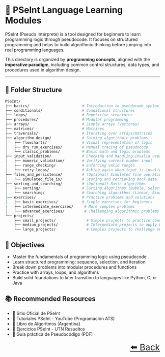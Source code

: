 # 📄 PSeInt Language Learning Modules

PSeInt (Pseudo Intérprete) is a tool designed for beginners to learn programming logic through pseudocode. It focuses on structured programming and helps to build algorithmic thinking before jumping into real programming languages.

This directory is organized by **programming concepts**, aligned with the **imperative paradigm**, including common control structures, data types, and procedures used in algorithm design.

---

## 📂 Folder Structure

```bash
PSeInt/
├── basics/                        # Introduction to pseudocode syntax and structure
├── conditionals/                  # Conditional structures
├── loops/                         # Repetitive structures
├── procedures/                    # Modular programming 
├── arrays/                        # Simple arrays (Vectores)
├── matrices/                      # Matrices
├── traversals/                    # Iterating over arrays/matrices
├── algorithm_design/              # Solving algorithmic problems
│   ├── flowcharts/                # Visual representation of logic
│   ├── dry_run_exercises/         # Manual tracing of pseudocode
│   └── classic_problems/          # Basic math and logic problems
├── input_validation/              # Checking and handling invalid user input
│   ├── numeric_validation/        # Verifying correct number input
│   ├── range_checking/            # Enforcing valid ranges
│   └── retry_loops/               # Asking again when input is invalid
├── files_and_persistence/         # (Optional) Simulated file operations
│   └── simulated_file_io/         # Storing and retrieving mock data
├── sorting_and_searching/         # (Optional) Basic algorithms
│   ├── sorting/                   # Sorting algorithms (Bubble, Selection, etc.)
│   └── searching/                 # Searching algorithms (Linear, Binary)
|── exercises/                     # Practice problems and solutions
|   ├── basic_exercises/           # Simple exercises for beginners
|   ├── intermediate_exercises/     # More complex problems
|   └── advanced_exercises/         # Challenging algorithmic problems
└── projects/
    ├── small_projects/              # Simple projects to practice concepts
    ├── medium_projects/             # Intermediate projects to apply knowledge
    └── large_projects/              # Complex projects to challenge skills

```

## 🎯 Objectives 

- Master the fundamentals of programming logic using pseudocode
- Learn structured programming: sequence, selection, and iteration
- Break down problems into modular procedures and functions
- Practice with arrays, loops, and algorithms
- Build solid foundations to later transition to languages like Python, C, or Java

## 📚 Recommended Resources

- 🔗 Sitio Oficial de PSeInt
- 🔗 Tutoriales PSeInt - YouTube (Programación ATS)
- 🔗 Libro de Algoritmos (Argentina)
- 🔗 Ejercicios PSeInt - UTN Resueltos
- 🔗 Guía práctica de Pseudocódigo (PDF)


<div align="right" style="font-size: 2em;">
    <a href="../README.md">⬅️ Back</a>
</div>